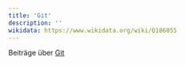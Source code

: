 ```yaml
---
title: 'Git'
description: ''
wikidata: https://www.wikidata.org/wiki/Q186055
---
```


Beiträge über [Git](https://en.wikipedia.org/wiki/Git)
